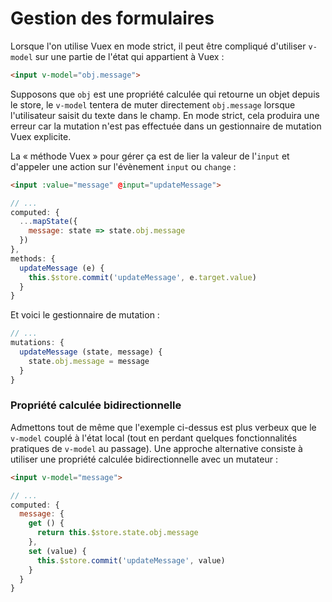 # Gestion des formulaires

Lorsque l'on utilise Vuex en mode strict, il peut être compliqué d'utiliser `v-model` sur une partie de l'état qui appartient à Vuex :

``` html
<input v-model="obj.message">
```

Supposons que `obj` est une propriété calculée qui retourne un objet depuis le store, le `v-model` tentera de muter directement `obj.message` lorsque l'utilisateur saisit du texte dans le champ. En mode strict, cela produira une erreur car la mutation n'est pas effectuée dans un gestionnaire de mutation Vuex explicite.

La « méthode Vuex » pour gérer ça est de lier la valeur de l'`input` et d'appeler une action sur l'évènement `input` ou `change` :

``` html
<input :value="message" @input="updateMessage">
```
``` js
// ...
computed: {
  ...mapState({
    message: state => state.obj.message
  })
},
methods: {
  updateMessage (e) {
    this.$store.commit('updateMessage', e.target.value)
  }
}
```

Et voici le gestionnaire de mutation :

``` js
// ...
mutations: {
  updateMessage (state, message) {
    state.obj.message = message
  }
}
```

### Propriété calculée bidirectionnelle

Admettons tout de même que l'exemple ci-dessus est plus verbeux que le `v-model` couplé à l'état local (tout en perdant quelques fonctionnalités pratiques de `v-model` au passage). Une approche alternative consiste à utiliser une propriété calculée bidirectionnelle avec un mutateur :

``` html
<input v-model="message">
```
``` js
// ...
computed: {
  message: {
    get () {
      return this.$store.state.obj.message
    },
    set (value) {
      this.$store.commit('updateMessage', value)
    }
  }
}
```
